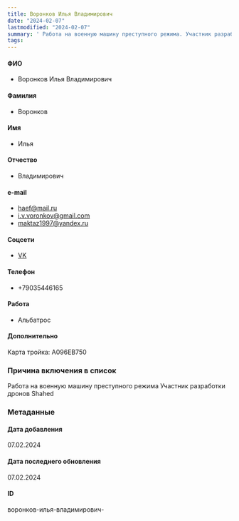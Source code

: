 ```yaml
---
title: Воронков Илья Владимирович
date: "2024-02-07"
lastmodified: "2024-02-07"
summary: ' Работа на военную машину преступного режима. Участник разработки дронов Shahed'
tags: 
---
```

<!--# pp2-->
<!--## Фигурант-->
<!--### Личные данные-->
#### ФИО
- Воронков Илья Владимирович
#### Фамилия
- Воронков
#### Имя
- Илья
#### Отчество
- Владимирович
#### e-mail
- haef@mail.ru
- i.v.voronkov@gmail.com
- maktaz1997@yandex.ru
#### Соцсети
- [VK](https://vk.com/id4066169)
#### Телефон
- +79035446165
#### Работа
- Альбатрос
#### Дополнительно
Карта тройка:
A096EB750
### Причина включения в список
Работа на военную машину преступного режима
Участник разработки дронов Shahed
### Метаданные
#### Дата добавления
07.02.2024
#### Дата последнего обновления
07.02.2024
#### ID
воронков-илья-владимирович-
<!--## END;-->
